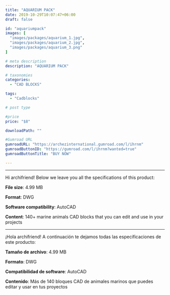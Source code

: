 ```yaml
---
title: "AQUARIUM PACK"
date: 2019-10-29T10:07:47+06:00
draft: false

id: "aquariumpack"
images: [
  "images/packages/aquarium_1.jpg",
  "images/packages/aquarium_2.jpg",
  "images/packages/aquarium_3.png"
]

# meta description
description: "AQUARIUM PACK"

# taxonomies
categories:
  - "CAD BLOCKS"

tags:
  - "Cadblocks"

# post type

#price
price: "$8"

downloadPath: ""

#Gumroad URL
gumroadURL: "https://archezinternational.gumroad.com/l/ihrnm"
gumroadButtonID: "https://gumroad.com/l/ihrnm?wanted=true"
gumroadButtonTitle: "BUY NOW"

---
```


___

Hi archifriend! Below we leave you all the specifications of this product:

**File size**: 4.99 MB

**Format**: DWG

**Software compatibility**: AutoCAD

**Content**: 140+ marine animals CAD blocks that you can edit and use in your projects

_____

¡Hola archifriend! A continuación te dejamos todas las especificaciones de este producto:

**Tamaño de archivo**: 4.99 MB

**Formato**: DWG

**Compatibilidad de software**: AutoCAD

**Contenido**: Más de 140 bloques CAD de animales marinos que puedes editar y usar en tus proyectos